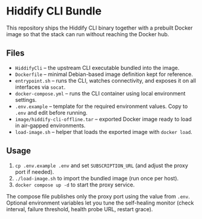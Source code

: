# Hiddify CLI Bundle

This repository ships the Hiddify CLI binary together with a prebuilt Docker image so that the stack can run without reaching the Docker hub.

## Files
- `HiddifyCli` – the upstream CLI executable bundled into the image.
- `Dockerfile` – minimal Debian-based image definition kept for reference.
- `entrypoint.sh` – runs the CLI, watches connectivity, and exposes it on all interfaces via `socat`.
- `docker-compose.yml` – runs the CLI container using local environment settings.
- `.env.example` – template for the required environment values. Copy to `.env` and edit before running.
- `image/hiddify-cli-offline.tar` – exported Docker image ready to load in air-gapped environments.
- `load-image.sh` – helper that loads the exported image with `docker load`.

## Usage
1. `cp .env.example .env` and set `SUBSCRIPTION_URL` (and adjust the proxy port if needed).
2. `./load-image.sh` to import the bundled image (run once per host).
3. `docker compose up -d` to start the proxy service.

The compose file publishes only the proxy port using the value from `.env`. Optional environment variables let you tune the self-healing monitor (check interval, failure threshold, health probe URL, restart grace).
